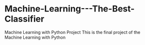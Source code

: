 # Machine-Learning---The-Best-Classifier
Machine Learning with Python Project
This is the final project of the Machine Learning with Python
